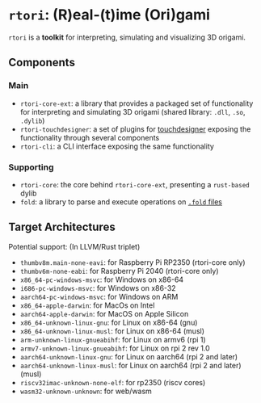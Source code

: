# `rtori`: (R)eal-(t)ime (Ori)gami

`rtori` is a **toolkit** for interpreting, simulating and visualizing 3D origami.

## Components

### Main

- `rtori-core-ext`: a library that provides a packaged set of functionality for interpreting and simulating 3D origami (shared library: `.dll`, `.so`, `.dylib`)
- `rtori-touchdesigner`: a set of plugins for [touchdesigner](https://derivative.ca) exposing the functionality through several components
- `rtori-cli`: a CLI interface exposing the same functionality

### Supporting

- `rtori-core`: the core behind `rtori-core-ext`, presenting a `rust-based` dylib
- `fold`: a library to parse and execute operations on [`.fold` files](https://edemaine.github.io/fold/doc/spec.html)

## Target Architectures

Potential support: (In LLVM/Rust triplet)

- `thumbv8m.main-none-eavi`: for Raspberry Pi RP2350 (rtori-core only)
- `thumbv6m-none-eabi`: for Raspberry Pi 2040 (rtori-core only)
- `x86_64-pc-windows-msvc`: for Windows on x86-64
- `i686-pc-windows-msvc`: for Windows on x86-32
- `aarch64-pc-windows-msvc`: for Windows on ARM
- `x86_64-apple-darwin`: for MacOs on Intel
- `aarch64-apple-darwin`: for MacOS on Apple Silicon
- `x86_64-unknown-linux-gnu`: for Linux on x86-64 (gnu)
- `x86_64-unknown-linux-musl`: for Linux on x86-64 (musl)
- `arm-unknown-linux-gnueabihf`: for Linux on armv6 (rpi 1)
- `armv7-unknown-linux-gnueabihf`: for Linux on rpi 2 rev 1.0
- `aarch64-unknown-linux-gnu`: for Linux on aarch64 (rpi 2 and later)
- `aarch64-unknown-linux-musl`: for Linux on aarch64 (rpi 2 and later) (musl)
- `riscv32imac-unknown-none-elf`: for rp2350 (riscv cores)
- `wasm32-unknown-unknown`: for web/wasm
